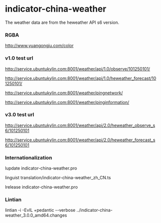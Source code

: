 # indicator-china-weather

The weather data are from the heweather API s6 version.


### RGBA

http://www.yuangongju.com/color


### v1.0 test url

http://service.ubuntukylin.com:8001/weather/api/1.0/observe/101250101/

http://service.ubuntukylin.com:8001/weather/api/1.0/heweather_forecast/101250101/

http://service.ubuntukylin.com:8001/weather/pingnetwork/

http://service.ubuntukylin.com:8001/weather/pinginformation/


### v3.0 test url

http://service.ubuntukylin.com:8001/weather/api/2.0/heweather_observe_s6/101250101

http://service.ubuntukylin.com:8001/weather/api/2.0/heweather_forecast_s6/101250101


### Internationalization

lupdate indicator-china-weather.pro

linguist translation/indicator-china-weather_zh_CN.ts

lrelease indicator-china-weather.pro


### Lintian

lintian -i -EvIL +pedantic --verbose ../indicator-china-weather_3.0.0_amd64.changes
